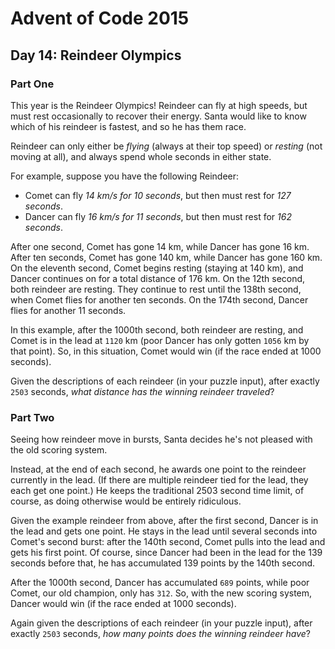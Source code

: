 # Advent of Code 2015

## Day 14: Reindeer Olympics

### Part One

This year is the Reindeer Olympics!  Reindeer can fly at high speeds, but must
rest occasionally to recover their energy.  Santa would like to know which of
his reindeer is fastest, and so he has them race.

Reindeer can only either be *flying* (always at their top speed) or *resting*
(not moving at all), and always spend whole seconds in either state.

For example, suppose you have the following Reindeer:

- Comet can fly *14 km/s for 10 seconds*, but then must rest for *127 seconds*.
- Dancer can fly *16 km/s for 11 seconds*, but then must rest for *162
  seconds*.

After one second, Comet has gone 14 km, while Dancer has gone 16 km.  After ten
seconds, Comet has gone 140 km, while Dancer has gone 160 km.  On the eleventh
second, Comet begins resting (staying at 140 km), and Dancer continues on for a
total distance of 176 km.  On the 12th second, both reindeer are resting.  They
continue to rest until the 138th second, when Comet flies for another ten
seconds.  On the 174th second, Dancer flies for another 11 seconds.

In this example, after the 1000th second, both reindeer are resting, and Comet
is in the lead at `1120` km (poor Dancer has only gotten `1056` km by that point).
So, in this situation, Comet would win (if the race ended at 1000 seconds).

Given the descriptions of each reindeer (in your puzzle input), after exactly
`2503` seconds, *what distance has the winning reindeer traveled*?

### Part Two

Seeing how reindeer move in bursts, Santa decides he's not pleased with the old
scoring system.

Instead, at the end of each second, he awards one point to the reindeer
currently in the lead.  (If there are multiple reindeer tied for the lead, they
each get one point.)  He keeps the traditional 2503 second time limit, of
course, as doing otherwise would be entirely ridiculous.

Given the example reindeer from above, after the first second, Dancer is in the
lead and gets one point.  He stays in the lead until several seconds into
Comet's second burst: after the 140th second, Comet pulls into the lead and
gets his first point.  Of course, since Dancer had been in the lead for the 139
seconds before that, he has accumulated 139 points by the 140th second.

After the 1000th second, Dancer has accumulated `689` points, while poor Comet,
our old champion, only has `312`.  So, with the new scoring system, Dancer
would win (if the race ended at 1000 seconds).

Again given the descriptions of each reindeer (in your puzzle input), after
exactly `2503` seconds, *how many points does the winning reindeer have*?
